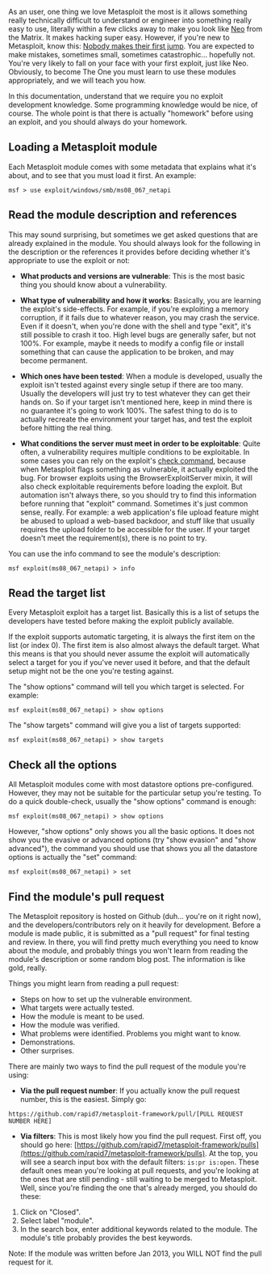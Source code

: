 As an user, one thing we love Metasploit the most is it allows something really technically difficult to understand or engineer into something really easy to use, literally within a few clicks away to make you look like [Neo](http://en.wikipedia.org/wiki/Neo_(The_Matrix)) from the Matrix. It makes hacking super easy. However, if you're new to Metasploit, know this: [Nobody makes their first jump](https://www.youtube.com/watch?v=3vlzKaH4mpw). You are expected to make mistakes, sometimes small, sometimes catastrophic... hopefully not. You're very likely to fall on your face with your first exploit, just like Neo. Obviously, to become The One you must learn to use these modules appropriately, and we will teach you how.

In this documentation, understand that we require you no exploit development knowledge. Some programming knowledge would be nice, of course. The whole point is that there is actually "homework" before using an exploit, and you should always do your homework.

## Loading a Metasploit module

Each Metasploit module comes with some metadata that explains what it's about, and to see that you must load it first. An example:

```
msf > use exploit/windows/smb/ms08_067_netapi
```

## Read the module description and references

This may sound surprising, but sometimes we get asked questions that are already explained in the module. You should always look for the following in the description or the references it provides before deciding whether it's appropriate to use the exploit or not:

* **What products and versions are vulnerable**: This is the most basic thing you should know about a vulnerability.

* **What type of vulnerability and how it works**: Basically, you are learning the exploit's side-effects. For example, if you're exploiting a memory corruption, if it fails due to whatever reason, you may crash the service. Even if it doesn't, when you're done with the shell and type "exit", it's still possible to crash it too. High level bugs are generally safer, but not 100%. For example, maybe it needs to modify a config file or install something that can cause the application to be broken, and may become permanent.

* **Which ones have been tested**: When a module is developed, usually the exploit isn't tested against every single setup if there are too many. Usually the developers will just try to test whatever they can get their hands on. So if your target isn't mentioned here, keep in mind there is no guarantee it's going to work 100%. The safest thing to do is to actually recreate the environment your target has, and test the exploit before hitting the real thing.

* **What conditions the server must meet in order to be exploitable**: Quite often, a vulnerability requires multiple conditions to be exploitable. In some cases you can rely on the exploit's [check command](https://github.com/rapid7/metasploit-framework/wiki/How-to-write-a-check%28%29-method), because when Metasploit flags something as vulnerable, it actually exploited the bug. For browser exploits using the BrowserExploitServer mixin, it will also check exploitable requirements before loading the exploit. But automation isn't always there, so you should try to find this information before running that "exploit" command. Sometimes it's just common sense, really. For example: a web application's file upload feature might be abused to upload a web-based backdoor, and stuff like that usually requires the upload folder to be accessible for the user. If your target doesn't meet the requirement(s), there is no point to try.

You can use the info command to see the module's description:

```
msf exploit(ms08_067_netapi) > info
```

## Read the target list

Every Metasploit exploit has a target list. Basically this is a list of setups the developers have tested before making the exploit publicly available.

If the exploit supports automatic targeting, it is always the first item on the list (or index 0). The first item is also almost always the default target. What this means is that you should never assume the exploit will automatically select a target for you if you've never used it before, and that the default setup might not be the one you're testing against.

The "show options" command will tell you which target is selected. For example:

```
msf exploit(ms08_067_netapi) > show options
```

The "show targets" command will give you a list of targets supported:

```
msf exploit(ms08_067_netapi) > show targets
```

## Check all the options

All Metasploit modules come with most datastore options pre-configured. However, they may not be suitable for the particular setup you're testing. To do a quick double-check, usually the "show options" command is enough:

```
msf exploit(ms08_067_netapi) > show options
```

However, "show options" only shows you all the basic options. It does not show you the evasive or advanced options (try "show evasion" and "show advanced"), the command you should use that shows you all the datastore options is actually the "set" command:

```
msf exploit(ms08_067_netapi) > set
```

## Find the module's pull request

The Metasploit repository is hosted on Github (duh... you're on it right now), and the developers/contributors rely on it heavily for development. Before a module is made public, it is submitted as a "pull request" for final testing and review. In there, you will find pretty much everything you need to know about the module, and probably things you won't learn from reading the module's description or some random blog post. The information is like gold, really.

Things you might learn from reading a pull request:

* Steps on how to set up the vulnerable environment.
* What targets were actually tested.
* How the module is meant to be used.
* How the module was verified.
* What problems were identified. Problems you might want to know.
* Demonstrations.
* Other surprises.

There are mainly two ways to find the pull request of the module you're using:

* **Via the pull request number**: If you actually know the pull request number, this is the easiest. Simply go:

```
https://github.com/rapid7/metasploit-framework/pull/[PULL REQUEST NUMBER HERE]
```

* **Via filters**: This is most likely how you find the pull request. First off, you should go here: [https://github.com/rapid7/metasploit-framework/pulls](https://github.com/rapid7/metasploit-framework/pulls). At the top, you will see a search input box with the default filters: ```is:pr is:open```. These default ones mean you're looking at pull requests, and you're looking at the ones that are still pending - still waiting to be merged to Metasploit. Well, since you're finding the one that's already merged, you should do these:

1. Click on "Closed".
2. Select label "module".
3. In the search box, enter additional keywords related to the module. The module's title probably provides the best keywords.

Note: If the module was written before Jan 2013, you WILL NOT find the pull request for it.